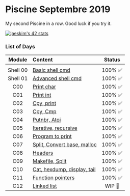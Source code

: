 # Piscine Septembre 2019

My second Piscine in a row. Good luck if you try it.

[![jaeskim's 42 stats](https://badge42.herokuapp.com/api/stats/alesanto?cursus=C%20Piscine)](https://github.com/JaeSeoKim/badge42)

### List of Days

|Module	        |Content		                 		    		                            |Status				      		|
|:-:	          |:--		                        		                		    		    |:-:           					|
|		            |									                                                  |       	              |
|Shell 00   		|[Basic shell cmd](./Shell00)			                                 	|100% :white_check_mark:|
|Shell 01	    	|[Advanced shell cmd](./Shell01)	      		                        |100% :white_check_mark:|
|C00	        	|[Print char](./C00)                                          	  	|100% :white_check_mark:|
|C01          	|[Print int](./C01)						                                   		|100% :white_check_mark:|
|C02          	|[Cpy, print](./C02)	                                              |100% :white_check_mark:|
|C03          	|[Cpy, Cmp](./C03)                		                      				|100% :white_check_mark:|
|C04          	|[Putnbr, Atoi](./C04)					                                    |100% :white_check_mark:|
|C05          	|[Iterative, recursive](./C05)	  	                                  |100% :white_check_mark:|
|C06          	|[Program to print](./C06)		                              				|100% :white_check_mark:|
|C07          	|[Split, Convert base, malloc](./C07)                   						|100% :white_check_mark:|
|C08          	|[Headers](./C08)	                                        					|100% :white_check_mark:|
|C09          	|[Makefile, Split](./C09)                               						|100% :white_check_mark:|
|C10	          |[Cat, hexdump, display, tail](./C10)                   						|100% :white_check_mark:|
|C11          	|[Function pointers](./C11)                         						|100% :white_check_mark:|
|C12          	|[Linked list](./C11)                         						          |WIP 🔄                 |
